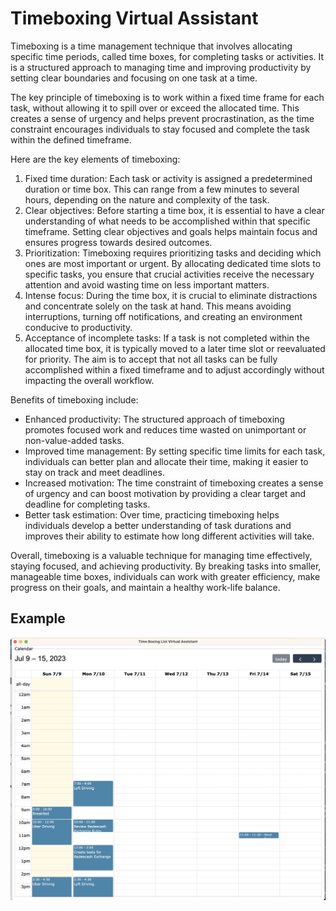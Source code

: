 # Timeboxing Virtual Assistant

Timeboxing is a time management technique that involves allocating specific time periods, called time boxes, for completing tasks or activities. It is a structured approach to managing time and improving productivity by setting clear boundaries and focusing on one task at a time.

The key principle of timeboxing is to work within a fixed time frame for each task, without allowing it to spill over or exceed the allocated time. This creates a sense of urgency and helps prevent procrastination, as the time constraint encourages individuals to stay focused and complete the task within the defined timeframe.

Here are the key elements of timeboxing:

1. Fixed time duration: Each task or activity is assigned a predetermined duration or time box. This can range from a few minutes to several hours, depending on the nature and complexity of the task.
2. Clear objectives: Before starting a time box, it is essential to have a clear understanding of what needs to be accomplished within that specific timeframe. Setting clear objectives and goals helps maintain focus and ensures progress towards desired outcomes.
3. Prioritization: Timeboxing requires prioritizing tasks and deciding which ones are most important or urgent. By allocating dedicated time slots to specific tasks, you ensure that crucial activities receive the necessary attention and avoid wasting time on less important matters.
4. Intense focus: During the time box, it is crucial to eliminate distractions and concentrate solely on the task at hand. This means avoiding interruptions, turning off notifications, and creating an environment conducive to productivity.
5. Acceptance of incomplete tasks: If a task is not completed within the allocated time box, it is typically moved to a later time slot or reevaluated for priority. The aim is to accept that not all tasks can be fully accomplished within a fixed timeframe and to adjust accordingly without impacting the overall workflow.

Benefits of timeboxing include:

- Enhanced productivity: The structured approach of timeboxing promotes focused work and reduces time wasted on unimportant or non-value-added tasks.
- Improved time management: By setting specific time limits for each task, individuals can better plan and allocate their time, making it easier to stay on track and meet deadlines.
- Increased motivation: The time constraint of timeboxing creates a sense of urgency and can boost motivation by providing a clear target and deadline for completing tasks.
- Better task estimation: Over time, practicing timeboxing helps individuals develop a better understanding of task durations and improves their ability to estimate how long different activities will take.

Overall, timeboxing is a valuable technique for managing time effectively, staying focused, and achieving productivity. By breaking tasks into smaller, manageable time boxes, individuals can work with greater efficiency, make progress on their goals, and maintain a healthy work-life balance.

## Example

![1688905053468](image/README/1688905053468.png)
